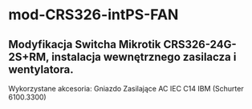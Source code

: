 # mod-CRS326-intPS-FAN
## Modyfikacja Switcha Mikrotik CRS326-24G-2S+RM, instalacja wewnętrznego zasilacza i wentylatora.



Wykorzystane akcesoria:
Gniazdo Zasilające AC IEC C14 IBM (Schurter 6100.3300)
